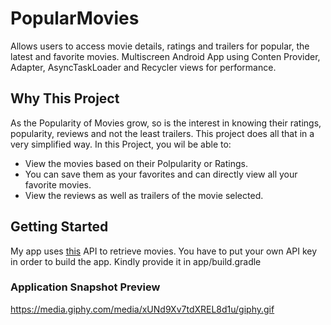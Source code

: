 # PopularMovies
Allows users to access movie details, ratings and trailers for popular, the latest and favorite movies.  Multiscreen Android App using Conten Provider, Adapter, AsyncTaskLoader and Recycler views for performance. 
## Why This Project
As the Popularity of Movies grow, so is the interest in knowing their ratings, popularity, reviews and not the least trailers. This project does all that in a very simplified way.
In this Project, you wil be able to:
* View the movies based on their Polpularity or Ratings.
* You can save them as your favorites and can directly view all your favorite movies.
* View the reviews as well as trailers of the movie selected.
## Getting Started
My app uses [this](https://www.themoviedb.org/documentation/api) API to retrieve movies. You have to put your own API key in order to build the app. Kindly provide it in app/build.gradle
### Application Snapshot Preview

https://media.giphy.com/media/xUNd9Xv7tdXREL8d1u/giphy.gif
